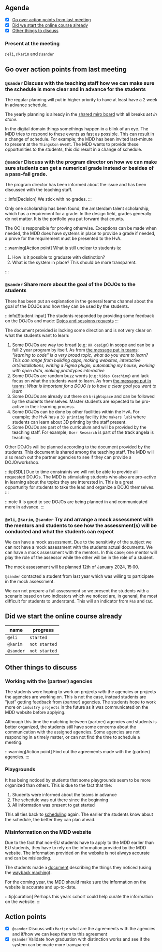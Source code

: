 ## Agenda

- [x] [Go over action points from last meeting](#go-over-action-points-from-last-meeting)
- [x] [Did we start the online course already](#did-we-start-the-online-course-already)
- [x] [Other things to discuss](#other-things-to-discuss)

### Present at the meeting

`@eli`, `@karim` and `@sander`

## Go over action points from last meeting

### `@sander` Discuss with the teaching staff how we can make sure the schedule is more clear and in advance for the students

The regular planning will put in higher priority to have at least have a 2 week in advance schedule.

The yearly planning is already in the [shared miro board](https://miro.com/app/board/uXjVNbkoBnM=/?share_link_id=985969723051) with all breaks _set in stone_.

In the digital domain things somethings happen in a blink of an eye. The MDD tries to respond to these events as fast as possible. This can result in a change of schedule. For example; the MDD has been invited last-minute to present at the `ThingsCon` event. The MDD wants to provide these opportunities to the students, this did result in a change of schedule.

### `@sander` Discuss with the program director on how we can make sure students can get a numerical grade instead or besides of a pass-fail grade.

The program director has been informed about the issue and has been discussed with the teaching staff.

:::info[Decision]
We stick with no grades.
:::

Only one scholarship has been found, the amsterdam talent scholarship, which has a requirement for a grade. In the design field, grades generally do not matter. It is the portfolio you put forward that counts.

The OC is responsible for proving otherwise. Exceptions can be made when needed, the MDD does have systems in place to provide a grade if needed, a prove for the requirement must be presented to the HvA.

:::warning[Action point]
What is still unclear to students is:

1. How is it possible to graduate with distinction?
2. What is the system in place? This should be more transparent.

:::

### `@sander` Share more about the goal of the DOJOs to the students

There has been put an explanation in the general teams channel about the goal of the DOJOs and how they can be used by the students.

:::info[Student input]
The students responded by providing some feedback on the DOJOs and made: [Dojos and sessions requests](/files/2023-2024/Dojos-and-sessions-requests.pdf)
:::

The document provided is lacking some direction and is not very clear on what the students want to learn:

1. Some DOJOs are way too broad (e.g; `UX design`) in scope and can be a full 2 year program by itself. As from [the message put in teams](https://teams.microsoft.com/l/message/19:c58e9d113ba04ac7af814d0903cabdd3@thread.tacv2/1700142722015?tenantId=0907bb1e-21fc-476f-8843-02d09ceb59a7&groupId=f73b6c16-790e-40cf-ae49-8046992a78cc&parentMessageId=1700142722015&teamName=Master%20Digital%20Design&channelName=2023-2024%20Students&createdTime=1700142722015): _"learning to code" is a very broad topic, what do you want to learn? This can range from building apps, making websites, interactive art/installations, writing a Figma plugin, automating my house, working with open data, making prototypes interactive_
1. Some DOJOs are random buzz words (e.g; `Video Coaching`) and lack focus on what the students want to learn. As from [the message put in teams](https://teams.microsoft.com/l/message/19:c58e9d113ba04ac7af814d0903cabdd3@thread.tacv2/1700142722015?tenantId=0907bb1e-21fc-476f-8843-02d09ceb59a7&groupId=f73b6c16-790e-40cf-ae49-8046992a78cc&parentMessageId=1700142722015&teamName=Master%20Digital%20Design&channelName=2023-2024%20Students&createdTime=1700142722015): _What is important for a DOJO is to have a clear goal you want to learn_
1. Some DOJOs are already out there on `brightspace` and can be followed by the students themselves. Master students are expected to be pro-active in their learning process.
1. Some DOJOs can be done by other facilities within the HvA. For example; the HvA has a `3D printing` facility (the `makers lab`) where students can learn about 3D printing by the staff present.
1. Some DOJOs are part of the curriculum and will be provided by the teaching staff. For example; `User Research` is part of the track angela is teaching.

Other DOJOs will be planned according to the document provided by the students. This document is shared among the teaching staff. The MDD will also reach out the partner agencies to see if they can provide a DOJO/workshop.

:::tip[SDL]
Due to time constraints we will not be able to provide all requested DOJOs. The MDD is stimulating students who also are pro-active in learning about the topics they are interested in. This is a great opportunity for students to take the lead and organize a DOJO themselves.
:::

:::note
It is good to see DOJOs are being planned in and communicated more in advance.
:::

### `@eli`, `@karim`, `@sander` Try and arrange a mock assessment with the mentors and students to see how the assessment(s) will be conducted and what the students can expect

We can have a mock assessment. Due to the sensitivity of the subject we can not have a mock assessment with the students actual documents. We can have a mock assessment with the mentors. In this case; one mentor will play the role of the assessor while the other will be in the role of a student.

The mock assessment will be planned <time datetime="2024-01-12 ??:??">12th of January 2024, 15:00</time>.

`@sander` contacted a student from last year which was willing to participate in the mock assessment.

We can not prepare a full assessment so we present the students with a scenario based on two indicators which we noticed are, in general, the most difficult for students to understand. This will an indicator from `F&S` and `C&C`.

## Did we start the online course already

| name      | progress      |
| --------- | ------------- |
| `@eli`    | `started`     |
| `@karim`  | `not started` |
| `@sander` | `not started` |

## Other things to discuss

### Working with the (partner) agencies

The students were hoping to work on projects _with_ the agencies or projects the agencies are working on. This is not the case, instead students are "just" getting feedback from (partner) agencies. The students hope to work more on `industry projects` in the future as it was communicated on the MDD website before applying.

Although this time the matching between (partner) agencies and students is better organized, the students still have some concerns about the communication with the assigned agencies. Some agencies are not responding in a timely matter, or can not find the time to schedule a meeting.

:::warning[Action point]
Find out the agreements made with the (partner) agencies.
:::

### Playgrounds

It has being noticed by students that some playgrounds seem to be more organized than others. This is due to the fact that the:

1. Students were informed about the teams in advance
2. The schedule was out there since the beginning
3. All information was present to get started

This all ties back to [scheduling](/docs/2023-2024/meetings/2023-11-15#scheduling) again. The earlier the students know about the schedule, the better they can plan ahead.

### Misinformation on the MDD website

Due to the fact that non-EU students have to apply to the MDD earlier than EU students, they have to rely on the information provided by the MDD website. The information provided on the website is not always accurate and can be misleading.

The students made a [document](/files/2023-2024/MDD-website-info.pdf) describing the things they noticed (using the [wayback maching](https://archive.org/web/)).

For the coming year, the MDD should make sure the information on the website is accurate and up-to-date.

:::tip[curation]
Perhaps this years cohort could help curate the information on the website.
:::

## Action points

- [x] `@sander` Discuss with `Marije` what are the agreements with the agencies and if/how we can keep them to this agreement
- [x] `@sander` Validate how graduation with distinction works and see if the system can be made more transparent
